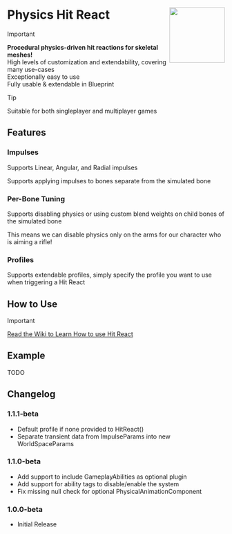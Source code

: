 # Physics Hit React <img align="right" width=128, height=128 src="https://github.com/Vaei/PhysicsHitReact/blob/main/Resources/Icon128.png">

> [!IMPORTANT]
> **Procedural physics-driven hit reactions for skeletal meshes!**
> <br>High levels of customization and extendability, covering many use-cases
> <br>Exceptionally easy to use
> <br>Fully usable & extendable in Blueprint

> [!TIP]
> Suitable for both singleplayer and multiplayer games

## Features
### Impulses
Supports Linear, Angular, and Radial impulses

Supports applying impulses to bones separate from the simulated bone

### Per-Bone Tuning
Supports disabling physics or using custom blend weights on child bones of the simulated bone

This means we can disable physics only on the arms for our character who is aiming a rifle!

### Profiles
Supports extendable profiles, simply specify the profile you want to use when triggering a Hit React

## How to Use
> [!IMPORTANT]
> [Read the Wiki to Learn How to use Hit React](https://github.com/Vaei/PhysicsHitReact/wiki)

## Example

TODO

## Changelog

### 1.1.1-beta
* Default profile if none provided to HitReact()
* Separate transient data from ImpulseParams into new WorldSpaceParams

### 1.1.0-beta
* Add support to include GameplayAbilities as optional plugin
* Add support for ability tags to disable/enable the system
* Fix missing null check for optional PhysicalAnimationComponent

### 1.0.0-beta
* Initial Release
